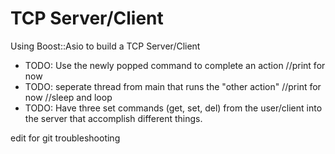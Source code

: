 # TCP Server/Client
Using Boost::Asio to build a TCP Server/Client

- TODO: Use the newly popped command to complete an action //print for now
- TODO: seperate thread from main that runs the "other action" //print for now //sleep and loop
- TODO: Have three set commands (get, set, del) from the user/client into the server that accomplish different things.

edit for git troubleshooting